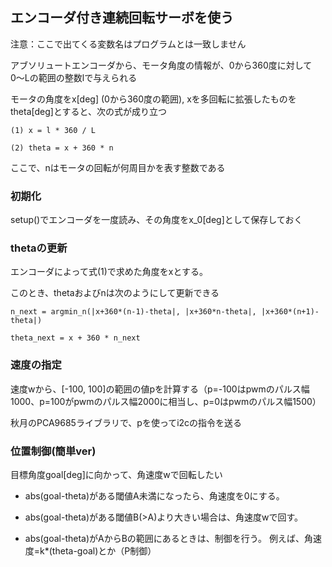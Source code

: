## エンコーダ付き連続回転サーボを使う ##

注意：ここで出てくる変数名はプログラムとは一致しません

アブソリュートエンコーダから、モータ角度の情報が、0から360度に対して0〜Lの範囲の整数lで与えられる

モータの角度をx[deg] (0から360度の範囲), xを多回転に拡張したものをtheta[deg]とすると、次の式が成り立つ
```
(1) x = l * 360 / L

(2) theta = x + 360 * n
```

ここで、nはモータの回転が何周目かを表す整数である

### 初期化 ###

setup()でエンコーダを一度読み、その角度をx_0[deg]として保存しておく

### thetaの更新 ###

エンコーダによって式(1)で求めた角度をxとする。

このとき、thetaおよびnは次のようにして更新できる

```
n_next = argmin_n(|x+360*(n-1)-theta|, |x+360*n-theta|, |x+360*(n+1)-theta|)

theta_next = x + 360 * n_next
```

### 速度の指定 ###

速度wから、[-100, 100]の範囲の値pを計算する（p=-100はpwmのパルス幅1000、p=100がpwmのパルス幅2000に相当し、p=0はpwmのパルス幅1500）

秋月のPCA9685ライブラリで、pを使ってi2cの指令を送る

### 位置制御(簡単ver) ###

目標角度goal[deg]に向かって、角速度wで回転したい

- abs(goal-theta)がある閾値A未満になったら、角速度を0にする。

- abs(goal-theta)がある閾値B(>A)より大きい場合は、角速度wで回す。

- abs(goal-theta)がAからBの範囲にあるときは、制御を行う。
例えば、角速度=k*(theta-goal)とか（P制御）
